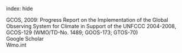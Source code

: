 index: hide

<div class="Citation">

  <div class="Citation-body">
    <div class="Citation-text">GCOS, 2009: Progress Report on the Implementation of the Global Observing System for Climate in Support of the UNFCCC 2004-2008, GCOS-129 (WMO/TD-No. 1489; GOOS-173; GTOS-70)</div>
    <div class="Citation-links">
      <div class="CitationLink" data-href="https://scholar.google.com/scholar?q=Progress+Report+on+the+Implementation+of+the+Global+Observing+System+for+Climate+in+Support+of+the+UNFCCC+2004-2008%2C+GCOS-129+%28WMO%2FTD-No.+1489%3B+GOOS-173%3B+GTOS-70%29">
        <div class="CitationLink-icon CitationLink-Scholar"></div>
        <div class="CitationLink-text">Google Scholar</div>
      </div>
      <div class="CitationLink" data-href="http://www.wmo.int/pages/prog/gcos/Publications/gcos-129.pdf">
        <div class="CitationLink-icon CitationLink-Publisher"></div>
        <div class="CitationLink-text">Wmo.int</div>
      </div>
    </div>
  </div>
</div>


<div class="Citation-copy">

</div>